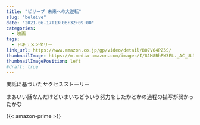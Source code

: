 ```yaml
---
title: "ビリーブ 未来への大逆転"
slug: "beleive"
date: "2021-06-17T13:06:32+09:00"
categories:
  - 映画
tags:
  - ドキュメンタリー
link_url: https://www.amazon.co.jp/gp/video/detail/B07V64PZ5S/
thumbnailImage: https://m.media-amazon.com/images/I/81M8BhRW3EL._AC_UL320_.jpg
thumbnailImagePosition: left
#draft: true
---
```

実話に基づいたサクセスストーリー
<!--more-->
まあいい話なんだけどいまいちどういう努力をしたかとかの過程の描写が弱かったかな

{{< amazon-prime >}}
